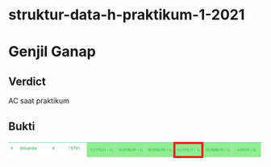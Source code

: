 # struktur-data-h-praktikum-1-2021

# Genjil Ganap
## Verdict
AC saat praktikum

## Bukti
![acD](https://github.com/Doanda37Rahma/struktur-data-h-praktikum-1-2021/blob/main/img/gg_bukti_ax.png)
